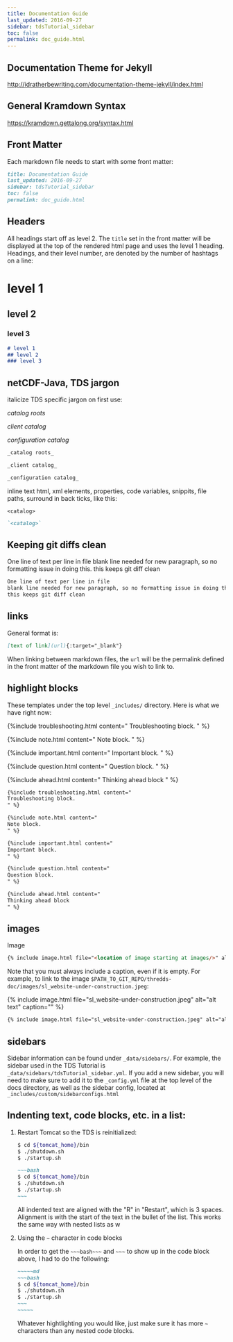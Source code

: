 ```yaml
---
title: Documentation Guide
last_updated: 2016-09-27 
sidebar: tdsTutorial_sidebar
toc: false
permalink: doc_guide.html
---
```


## Documentation Theme for Jekyll

<http://idratherbewriting.com/documentation-theme-jekyll/index.html>

## General Kramdown Syntax

<https://kramdown.gettalong.org/syntax.html>

## Front Matter

Each markdown file needs to start with some front matter:

~~~md
title: Documentation Guide
last_updated: 2016-09-27 
sidebar: tdsTutorial_sidebar
toc: false
permalink: doc_guide.html
~~~

## Headers

All headings start off as level 2.
The `title` set in the front matter will be displayed at the top of the rendered html page and uses the level 1 heading.
Headings, and their level number, are denoted by the number of hashtags on a line:

# level 1
## level 2
### level 3

~~~md
# level 1
## level 2
### level 3
~~~

## netCDF-Java, TDS jargon

italicize TDS specific jargon on first use:

_catalog roots_

_client catalog_

_configuration catalog_

~~~md
_catalog roots_

_client catalog_

_configuration catalog_
~~~

inline text html, xml elements, properties, code variables, snippits, file paths, surround in back ticks, like this:

`<catalog>`

~~~md
`<catalog>`
~~~

## Keeping git diffs clean

One line of text per line in file
blank line needed for new paragraph, so no formatting issue in doing this.
this keeps git diff clean

~~~md
One line of text per line in file
blank line needed for new paragraph, so no formatting issue in doing this.
this keeps git diff clean
~~~

## links

General format is:

~~~md
[text of link](url){:target="_blank"}
~~~

When linking between markdown files, the `url` will be the permalink defined in the front matter of the markdown file you wish to link to.

## highlight blocks

These templates under the top level `_includes/` directory.
Here is what we have right now:

{%include troubleshooting.html content="
Troubleshooting block.
" %}

{%include note.html content="
Note block.
" %}

{%include important.html content="
Important block.
" %}

{%include question.html content="
Question block.
" %}

{%include ahead.html content="
Thinking ahead block
" %}

~~~md
{%include troubleshooting.html content="
Troubleshooting block.
" %}

{%include note.html content="
Note block.
" %}

{%include important.html content="
Important block.
" %}

{%include question.html content="
Question block.
" %}

{%include ahead.html content="
Thinking ahead block
" %}
~~~ 

## images

Image

~~~md
{% include image.html file="<location of image starting at images/>" alt="alt text" caption="caption" %}
~~~

Note that you must always include a caption, even if it is empty.
For example, to link to the image `$PATH_TO_GIT_REPO/thredds-doc/images/sl_website-under-construction.jpeg`:

{% include image.html file="sl_website-under-construction.jpeg" alt="alt text" caption="" %}

~~~md
{% include image.html file="sl_website-under-construction.jpeg" alt="alt text" caption="" %}
~~~


## sidebars

Sidebar information can be found under `_data/sidebars/`.
For example, the sidebar used in the TDS Tutorial is `_data/sidebars/tdsTutorial_sidebar.yml`.
If you add a new sidebar, you will need to make sure to add it to the `_config.yml` file at the top level of the docs directory, as well as the sidebar config, located at `_includes/custom/sidebarconfigs.html` 

## Indenting text, code blocks, etc. in a list:

1. Restart Tomcat so the TDS is reinitialized:

   ~~~bash
   $ cd ${tomcat_home}/bin
   $ ./shutdown.sh
   $ ./startup.sh
   ~~~

   ~~~~~md 
   ~~~bash
   $ cd ${tomcat_home}/bin
   $ ./shutdown.sh
   $ ./startup.sh
   ~~~
   ~~~~~

   All indented text are aligned with the "R" in "Restart", which is 3 spaces.
   Alignment is with the start of the text in the bullet of the list.
   This works the same way with nested lists as w

2. Using the `~` character in code blocks

   In order to get the `~~~bash~~~` and `~~~` to show up in the code block above, I had to do the following:

   ~~~~~~~~md
   ~~~~~md 
   ~~~bash
   $ cd ${tomcat_home}/bin
   $ ./shutdown.sh
   $ ./startup.sh
   ~~~
   ~~~~~
   ~~~~~~~~

   Whatever hightlighting you would like, just make sure it has more `~` characters than any nested code blocks.
